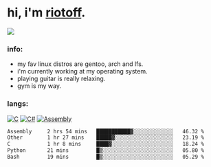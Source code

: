 # hi, i'm [riotoff](https://t.me/terpila898).

[![](https://komarev.com/ghpvc/?username=RIOTOFF&logo=github&style=for-the-badge&color=202020)](https://github.com/RiotOff)
<br />

### info:
- my fav linux distros are gentoo, arch and lfs.
- i'm currently working at my operating system.
- playing guitar is really relaxing.
- gym is my way.
### langs:
[![C](https://img.shields.io/badge/-C-202020?style=for-the-badge)](https://wikipedia.org/wiki/C_(programming_language))
[![C#](https://img.shields.io/badge/-CSharp-202020?style=for-the-badge)](https://wikipedia.org/wiki/C_Sharp_(programming_language))
[![Assembly](https://img.shields.io/badge/-Assembly-202020?style=for-the-badge)](https://wikipedia.org/wiki/Assembly_language)

<!--START_SECTION:waka-->

```txt
Assembly     2 hrs 54 mins   ███████████▓░░░░░░░░░░░░░   46.32 %
Other        1 hr 27 mins    █████▓░░░░░░░░░░░░░░░░░░░   23.19 %
C            1 hr 8 mins     ████▓░░░░░░░░░░░░░░░░░░░░   18.24 %
Python       21 mins         █▒░░░░░░░░░░░░░░░░░░░░░░░   05.80 %
Bash         19 mins         █▒░░░░░░░░░░░░░░░░░░░░░░░   05.29 %
```

<!--END_SECTION:waka-->
